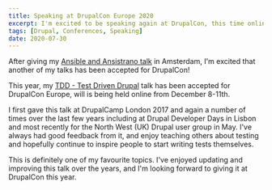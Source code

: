 ```yaml
---
title: Speaking at DrupalCon Europe 2020
excerpt: I'm excited to be speaking again at DrupalCon, this time online at DrupalCon Europe.
tags: [Drupal, Conferences, Speaking]
date: 2020-07-30
---
```


After giving my [Ansible and Ansistrano talk](/talks/deploying-php-ansible-ansistrano) in Amsterdam, I'm excited that another of my talks has been accepted for DrupalCon!

This year, my [TDD - Test Driven Drupal](/talks/tdd-test-driven-drupal) talk has been accepted for DrupalCon Europe, will is being held online from December 8-11th.

I first gave this talk at DrupalCamp London 2017 and again a number of times over the last few years including at Drupal Developer Days in Lisbon and most recently for the North West (UK) Drupal user group in May. I've always had good feedback from it, and enjoy teaching others about testing and hopefully continue to inspire people to start writing tests themselves.

This is definitely one of my favourite topics. I've enjoyed updating and improving this talk over the years, and I'm looking forward to giving it at DrupalCon this year.
